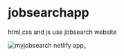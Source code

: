 # jobsearchapp
html,css and js use jobsearch website



![myjobsearch netlify app_](https://user-images.githubusercontent.com/75136330/174477037-567c883b-7e59-47c3-89f6-e42da320ca00.png)


